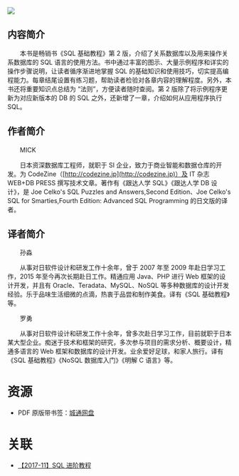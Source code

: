 ![](http://img3m2.ddimg.cn/83/7/25094702-1_u_4.jpg)

## 内容简介

　　本书是畅销书《SQL 基础教程》第 2 版，介绍了关系数据库以及用来操作关系数据库的 SQL 语言的使用方法。书中通过丰富的图示、大量示例程序和详实的操作步骤说明，让读者循序渐进地掌握 SQL 的基础知识和使用技巧，切实提高编程能力。每章结尾设置有练习题，帮助读者检验对各章内容的理解程度。另外，本书还将重要知识点总结为 “法则”，方便读者随时查阅。第 2 版除了将示例程序更新为对应新版本的 DB 的 SQL 之外，还新增了一章，介绍如何从应用程序执行 SQL。

## 作者简介

　　MICK

　　日本资深数据库工程师，就职于 SI 企业，致力于商业智能和数据仓库的开发。为 CodeZine（[http://codezine.jp](http://codezine.jp)）及 IT 杂志 WEB+DB PRESS 撰写技术文章。著作有《跟达人学 SQL》《跟达人学 DB 设计》，是 Joe Celko's SQL Puzzles and Answers,Second Edition、Joe Celko's SQL for Smarties,Fourth Edition: Advanced SQL Programming 的日文版的译者。

## 译者简介

　　孙淼

　　从事对日软件设计和研发工作十余年，曾于 2007 年至 2009 年赴日学习工作，2015 年至今再次长期赴日工作。精通应用 Java、PHP 进行 Web 框架的设计开发，并且有 Oracle、Teradata、MySQL、NoSQL 等多种数据库的设计开发经验。乐于品味生活细微的点滴，热衷于品尝和制作美食。译有《SQL 基础教程》等。

　　罗勇

　　从事对日软件设计和研发工作十余年，曾多次赴日学习工作，目前就职于日本某大型企业。痴迷于技术和框架的研究，多次参与项目的需求分析、概要设计，精通多语言的 Web 框架和数据库的设计开发。业余爱好足球，和家人旅行。译有《SQL 基础教程》《NoSQL 数据库入门》《明解 C 语言》等。

# 资源

* PDF 原版带书签：[城通网盘](https://u11215426.pipipan.com/fs/11215426-332133979)

# 关联

* [【2017-11】SQL 进阶教程](./【2017-11】SQL%20进阶教程.md)
